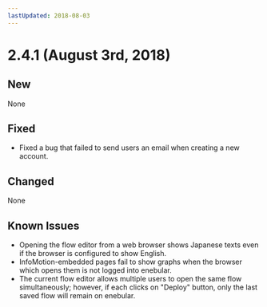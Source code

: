 ```yaml
---
lastUpdated: 2018-08-03
---
```


# 2.4.1 (August 3rd, 2018)

## New

None

## Fixed

- Fixed a bug that failed to send users an email when creating a new account.

## Changed

None

## Known Issues

* Opening the flow editor from a web browser shows Japanese texts even if the browser is configured to show English.
* InfoMotion-embedded pages fail to show graphs when the browser which opens them is not logged into enebular.
* The current flow editor allows multiple users to open the same flow simultaneously; however, if each clicks on "Deploy" button, only the last saved flow will remain on enebular.